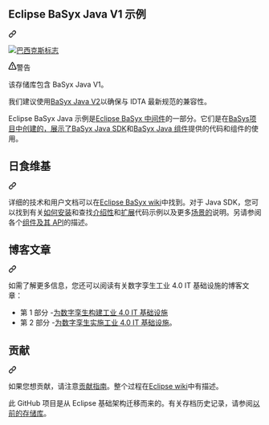 <div class="Box-sc-g0xbh4-0 bJMeLZ js-snippet-clipboard-copy-unpositioned" data-hpc="true"><article class="markdown-body entry-content container-lg" itemprop="text"><div class="markdown-heading" dir="auto"><h1 tabindex="-1" class="heading-element" dir="auto"><font style="vertical-align: inherit;"><font style="vertical-align: inherit;">Eclipse BaSyx Java V1 示例</font></font></h1><a id="user-content-eclipse-basyx-java-v1-examples" class="anchor" aria-label="永久链接：Eclipse BaSyx Java V1 示例" href="#eclipse-basyx-java-v1-examples"><svg class="octicon octicon-link" viewBox="0 0 16 16" version="1.1" width="16" height="16" aria-hidden="true"><path d="m7.775 3.275 1.25-1.25a3.5 3.5 0 1 1 4.95 4.95l-2.5 2.5a3.5 3.5 0 0 1-4.95 0 .751.751 0 0 1 .018-1.042.751.751 0 0 1 1.042-.018 1.998 1.998 0 0 0 2.83 0l2.5-2.5a2.002 2.002 0 0 0-2.83-2.83l-1.25 1.25a.751.751 0 0 1-1.042-.018.751.751 0 0 1-.018-1.042Zm-4.69 9.64a1.998 1.998 0 0 0 2.83 0l1.25-1.25a.751.751 0 0 1 1.042.018.751.751 0 0 1 .018 1.042l-1.25 1.25a3.5 3.5 0 1 1-4.95-4.95l2.5-2.5a3.5 3.5 0 0 1 4.95 0 .751.751 0 0 1-.018 1.042.751.751 0 0 1-1.042.018 1.998 1.998 0 0 0-2.83 0l-2.5 2.5a1.998 1.998 0 0 0 0 2.83Z"></path></svg></a></div>
<p dir="auto"><a href="https://www.eclipse.org/basyx/" rel="nofollow"><img src="https://camo.githubusercontent.com/f13347d0549a9752f653e77b7cdbf6ee14235d6d0be313dd52b71763f1edf675/68747470733a2f2f7777772e65636c697073652e6f72672f62617379782f696d672f62617379786c6f676f2e706e67" alt="巴西克斯标志" data-canonical-src="https://www.eclipse.org/basyx/img/basyxlogo.png" style="max-width: 100%;"></a></p>
<div class="markdown-alert markdown-alert-warning" dir="auto"><p class="markdown-alert-title" dir="auto"><svg class="octicon octicon-alert mr-2" viewBox="0 0 16 16" version="1.1" width="16" height="16" aria-hidden="true"><path d="M6.457 1.047c.659-1.234 2.427-1.234 3.086 0l6.082 11.378A1.75 1.75 0 0 1 14.082 15H1.918a1.75 1.75 0 0 1-1.543-2.575Zm1.763.707a.25.25 0 0 0-.44 0L1.698 13.132a.25.25 0 0 0 .22.368h12.164a.25.25 0 0 0 .22-.368Zm.53 3.996v2.5a.75.75 0 0 1-1.5 0v-2.5a.75.75 0 0 1 1.5 0ZM9 11a1 1 0 1 1-2 0 1 1 0 0 1 2 0Z"></path></svg><font style="vertical-align: inherit;"><font style="vertical-align: inherit;">警告</font></font></p><p dir="auto"><font style="vertical-align: inherit;"><font style="vertical-align: inherit;">该存储库包含 BaSyx Java V1。</font></font></p>
<p dir="auto"><font style="vertical-align: inherit;"><font style="vertical-align: inherit;">我们建议使用</font></font><a href="https://github.com/eclipse-basyx/basyx-java-server-sdk"><font style="vertical-align: inherit;"><font style="vertical-align: inherit;">BaSyx Java V2</font></font></a><font style="vertical-align: inherit;"><font style="vertical-align: inherit;">以确保与 IDTA 最新规范的兼容性。</font></font></p>
</div>
<p dir="auto"><font style="vertical-align: inherit;"><font style="vertical-align: inherit;">Eclipse BaSyx Java 示例是</font></font><a href="https://www.eclipse.org/basyx/" rel="nofollow"><font style="vertical-align: inherit;"><font style="vertical-align: inherit;">Eclipse BaSyx 中间件</font></font></a><font style="vertical-align: inherit;"><font style="vertical-align: inherit;">的一部分。它们是在</font></font><a href="https://www.basys40.de/" rel="nofollow"><font style="vertical-align: inherit;"><font style="vertical-align: inherit;">BaSys项目中创建的，展示了</font></font></a><font style="vertical-align: inherit;"></font><a href="https://github.com/eclipse-basyx/basyx-java-sdk"><font style="vertical-align: inherit;"><font style="vertical-align: inherit;">BaSyx Java SDK</font></font></a><font style="vertical-align: inherit;"><font style="vertical-align: inherit;">和</font></font><a href="https://github.com/eclipse-basyx/basyx-java-components"><font style="vertical-align: inherit;"><font style="vertical-align: inherit;">BaSyx Java 组件</font></font></a><font style="vertical-align: inherit;"><font style="vertical-align: inherit;">提供的代码和组件的使用</font><font style="vertical-align: inherit;">。</font></font></p>
<div class="markdown-heading" dir="auto"><h2 tabindex="-1" class="heading-element" dir="auto"><font style="vertical-align: inherit;"><font style="vertical-align: inherit;">日食维基</font></font></h2><a id="user-content-eclipse-wiki" class="anchor" aria-label="永久链接：Eclipse Wiki" href="#eclipse-wiki"><svg class="octicon octicon-link" viewBox="0 0 16 16" version="1.1" width="16" height="16" aria-hidden="true"><path d="m7.775 3.275 1.25-1.25a3.5 3.5 0 1 1 4.95 4.95l-2.5 2.5a3.5 3.5 0 0 1-4.95 0 .751.751 0 0 1 .018-1.042.751.751 0 0 1 1.042-.018 1.998 1.998 0 0 0 2.83 0l2.5-2.5a2.002 2.002 0 0 0-2.83-2.83l-1.25 1.25a.751.751 0 0 1-1.042-.018.751.751 0 0 1-.018-1.042Zm-4.69 9.64a1.998 1.998 0 0 0 2.83 0l1.25-1.25a.751.751 0 0 1 1.042.018.751.751 0 0 1 .018 1.042l-1.25 1.25a3.5 3.5 0 1 1-4.95-4.95l2.5-2.5a3.5 3.5 0 0 1 4.95 0 .751.751 0 0 1-.018 1.042.751.751 0 0 1-1.042.018 1.998 1.998 0 0 0-2.83 0l-2.5 2.5a1.998 1.998 0 0 0 0 2.83Z"></path></svg></a></div>
<p dir="auto"><font style="vertical-align: inherit;"><font style="vertical-align: inherit;">详细的技术和用户文档可以在</font></font><a href="https://wiki.eclipse.org/BaSyx" rel="nofollow"><font style="vertical-align: inherit;"><font style="vertical-align: inherit;">Eclipse BaSyx wiki</font></font></a><font style="vertical-align: inherit;"><font style="vertical-align: inherit;">中找到。对于 Java SDK，您可以找到有关</font></font><a href="https://wiki.eclipse.org/BaSyx_/_Download_/_Java_Setup" rel="nofollow"><font style="vertical-align: inherit;"><font style="vertical-align: inherit;">如何安装</font></font></a><font style="vertical-align: inherit;"><font style="vertical-align: inherit;">和查找</font></font><a href="https://wiki.eclipse.org/BaSyx_/_Introductory_Examples" rel="nofollow"><font style="vertical-align: inherit;"><font style="vertical-align: inherit;">介绍性</font></font></a><font style="vertical-align: inherit;"><font style="vertical-align: inherit;">和</font></font><a href="https://wiki.eclipse.org/BaSyx_/_Examples" rel="nofollow"><font style="vertical-align: inherit;"><font style="vertical-align: inherit;">扩展</font></font></a><font style="vertical-align: inherit;"><font style="vertical-align: inherit;">代码示例以及更多</font></font><a href="https://wiki.eclipse.org/BaSyx_/_Scenarios" rel="nofollow"><font style="vertical-align: inherit;"><font style="vertical-align: inherit;">场景的</font></font></a><font style="vertical-align: inherit;"><font style="vertical-align: inherit;">说明。另请参阅各个</font></font><a href="https://wiki.eclipse.org/BaSyx_/_Documentation_/_API" rel="nofollow"><font style="vertical-align: inherit;"><font style="vertical-align: inherit;">组件及其 API</font></font></a><font style="vertical-align: inherit;"><font style="vertical-align: inherit;">的描述</font><font style="vertical-align: inherit;">。</font></font></p>
<div class="markdown-heading" dir="auto"><h2 tabindex="-1" class="heading-element" dir="auto"><font style="vertical-align: inherit;"><font style="vertical-align: inherit;">博客文章</font></font></h2><a id="user-content-blog-posts" class="anchor" aria-label="永久链接：博客文章" href="#blog-posts"><svg class="octicon octicon-link" viewBox="0 0 16 16" version="1.1" width="16" height="16" aria-hidden="true"><path d="m7.775 3.275 1.25-1.25a3.5 3.5 0 1 1 4.95 4.95l-2.5 2.5a3.5 3.5 0 0 1-4.95 0 .751.751 0 0 1 .018-1.042.751.751 0 0 1 1.042-.018 1.998 1.998 0 0 0 2.83 0l2.5-2.5a2.002 2.002 0 0 0-2.83-2.83l-1.25 1.25a.751.751 0 0 1-1.042-.018.751.751 0 0 1-.018-1.042Zm-4.69 9.64a1.998 1.998 0 0 0 2.83 0l1.25-1.25a.751.751 0 0 1 1.042.018.751.751 0 0 1 .018 1.042l-1.25 1.25a3.5 3.5 0 1 1-4.95-4.95l2.5-2.5a3.5 3.5 0 0 1 4.95 0 .751.751 0 0 1-.018 1.042.751.751 0 0 1-1.042.018 1.998 1.998 0 0 0-2.83 0l-2.5 2.5a1.998 1.998 0 0 0 0 2.83Z"></path></svg></a></div>
<p dir="auto"><font style="vertical-align: inherit;"><font style="vertical-align: inherit;">如需了解更多信息，您还可以阅读有关数字孪生工业 4.0 IT 基础设施的博客文章：</font></font></p>
<ul dir="auto">
<li><font style="vertical-align: inherit;"><font style="vertical-align: inherit;">第 1 部分 -</font></font><a href="https://www.iese.fraunhofer.de/blog/industry-4-0-it-infrastructure-for-digital-twins/" rel="nofollow"><font style="vertical-align: inherit;"><font style="vertical-align: inherit;">为数字孪生构建工业 4.0 IT 基础设施</font></font></a></li>
<li><font style="vertical-align: inherit;"><font style="vertical-align: inherit;">第 2 部分 -</font></font><a href="https://www.iese.fraunhofer.de/blog/industrie-4-0-it-infrastructure-for-digital-twins-part2/" rel="nofollow"><font style="vertical-align: inherit;"><font style="vertical-align: inherit;">为数字孪生实施工业 4.0 IT 基础设施</font></font></a><font style="vertical-align: inherit;"><font style="vertical-align: inherit;">。</font></font></li>
</ul>
<div class="markdown-heading" dir="auto"><h2 tabindex="-1" class="heading-element" dir="auto"><font style="vertical-align: inherit;"><font style="vertical-align: inherit;">贡献</font></font></h2><a id="user-content-contributing" class="anchor" aria-label="永久链接：贡献" href="#contributing"><svg class="octicon octicon-link" viewBox="0 0 16 16" version="1.1" width="16" height="16" aria-hidden="true"><path d="m7.775 3.275 1.25-1.25a3.5 3.5 0 1 1 4.95 4.95l-2.5 2.5a3.5 3.5 0 0 1-4.95 0 .751.751 0 0 1 .018-1.042.751.751 0 0 1 1.042-.018 1.998 1.998 0 0 0 2.83 0l2.5-2.5a2.002 2.002 0 0 0-2.83-2.83l-1.25 1.25a.751.751 0 0 1-1.042-.018.751.751 0 0 1-.018-1.042Zm-4.69 9.64a1.998 1.998 0 0 0 2.83 0l1.25-1.25a.751.751 0 0 1 1.042.018.751.751 0 0 1 .018 1.042l-1.25 1.25a3.5 3.5 0 1 1-4.95-4.95l2.5-2.5a3.5 3.5 0 0 1 4.95 0 .751.751 0 0 1-.018 1.042.751.751 0 0 1-1.042.018 1.998 1.998 0 0 0-2.83 0l-2.5 2.5a1.998 1.998 0 0 0 0 2.83Z"></path></svg></a></div>
<p dir="auto"><font style="vertical-align: inherit;"><font style="vertical-align: inherit;">如果您想贡献，请注意</font></font><a href="/eclipse-basyx/basyx-java-examples/blob/main/CONTRIBUTING.md"><font style="vertical-align: inherit;"><font style="vertical-align: inherit;">贡献指南</font></font></a><font style="vertical-align: inherit;"><font style="vertical-align: inherit;">。整个过程在</font></font><a href="https://wiki.eclipse.org/BaSyx_/_Developer_/_Contributing" rel="nofollow"><font style="vertical-align: inherit;"><font style="vertical-align: inherit;">Eclipse wiki</font></font></a><font style="vertical-align: inherit;"><font style="vertical-align: inherit;">中有描述。</font></font></p>
<p dir="auto"><font style="vertical-align: inherit;"><font style="vertical-align: inherit;">此 GitHub 项目是从 Eclipse 基础架构迁移而来的。有关存档历史记录，请参阅</font></font><a href="https://git.eclipse.org/c/basyx/basyx.git/" rel="nofollow"><font style="vertical-align: inherit;"><font style="vertical-align: inherit;">以前的存储库</font></font></a><font style="vertical-align: inherit;"><font style="vertical-align: inherit;">。</font></font></p>
</article></div>
